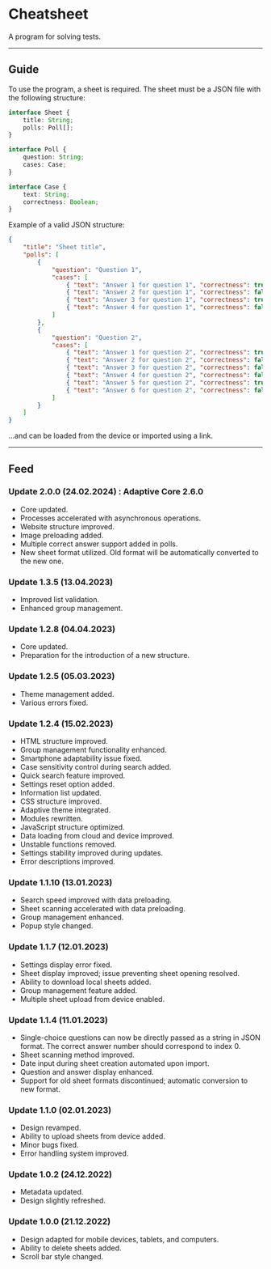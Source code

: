 # Cheatsheet
A program for solving tests.
- - -
## Guide
To use the program, a sheet is required. The sheet must be a JSON file with the following structure:
```ts
interface Sheet {
	title: String;
	polls: Poll[];
}

interface Poll {
	question: String;
	cases: Case;
}

interface Case {
	text: String;
	correctness: Boolean;
}
```
Example of a valid JSON structure:
```json
{
	"title": "Sheet title",
	"polls": [
		{
			"question": "Question 1",
			"cases": [
				{ "text": "Answer 1 for question 1", "correctness": true },
				{ "text": "Answer 2 for question 1", "correctness": false },
				{ "text": "Answer 3 for question 1", "correctness": true },
				{ "text": "Answer 4 for question 1", "correctness": false }
			]
		},
		{
			"question": "Question 2",
			"cases": [
				{ "text": "Answer 1 for question 2", "correctness": true },
				{ "text": "Answer 2 for question 2", "correctness": false },
				{ "text": "Answer 3 for question 2", "correctness": false },
				{ "text": "Answer 4 for question 2", "correctness": false },
				{ "text": "Answer 5 for question 2", "correctness": true },
				{ "text": "Answer 6 for question 2", "correctness": false }
			]
		}
	]
}
```
...and can be loaded from the device or imported using a link.
- - -
## Feed
### Update 2.0.0 (24.02.2024) : Adaptive Core 2.6.0
- Core updated.
- Processes accelerated with asynchronous operations.
- Website structure improved.
- Image preloading added.
- Multiple correct answer support added in polls.
- New sheet format utilized. Old format will be automatically converted to the new one.

### Update 1.3.5 (13.04.2023)
- Improved list validation.
- Enhanced group management.

### Update 1.2.8 (04.04.2023)
- Core updated.
- Preparation for the introduction of a new structure.

### Update 1.2.5 (05.03.2023)
- Theme management added.
- Various errors fixed.

### Update 1.2.4 (15.02.2023)
- HTML structure improved.
- Group management functionality enhanced.
- Smartphone adaptability issue fixed.
- Case sensitivity control during search added.
- Quick search feature improved.
- Settings reset option added.
- Information list updated.
- CSS structure improved.
- Adaptive theme integrated.
- Modules rewritten.
- JavaScript structure optimized.
- Data loading from cloud and device improved.
- Unstable functions removed.
- Settings stability improved during updates.
- Error descriptions improved.

### Update 1.1.10 (13.01.2023)
- Search speed improved with data preloading.
- Sheet scanning accelerated with data preloading.
- Group management enhanced.
- Popup style changed.

### Update 1.1.7 (12.01.2023)
- Settings display error fixed.
- Sheet display improved; issue preventing sheet opening resolved.
- Ability to download local sheets added.
- Group management feature added.
- Multiple sheet upload from device enabled.

### Update 1.1.4 (11.01.2023)
- Single-choice questions can now be directly passed as a string in JSON format. The correct answer number should correspond to index 0.
- Sheet scanning method improved.
- Date input during sheet creation automated upon import.
- Question and answer display enhanced.
- Support for old sheet formats discontinued; automatic conversion to new format.

### Update 1.1.0 (02.01.2023)
- Design revamped.
- Ability to upload sheets from device added.
- Minor bugs fixed.
- Error handling system improved.

### Update 1.0.2 (24.12.2022)
- Metadata updated.
- Design slightly refreshed.

### Update 1.0.0 (21.12.2022)
- Design adapted for mobile devices, tablets, and computers.
- Ability to delete sheets added.
- Scroll bar style changed.

